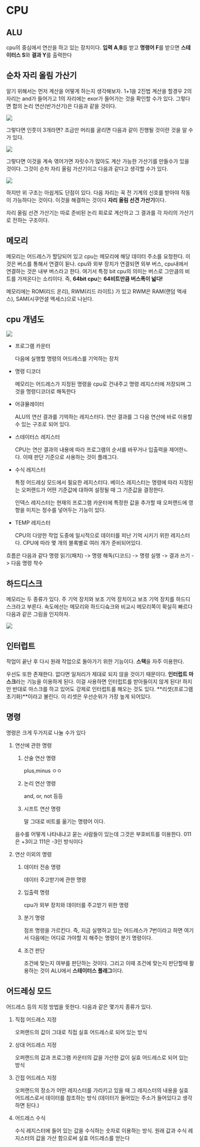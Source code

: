 # CPU

## ALU

cpu의 중심에서 연산을 하고 있는 장치이다. **입력** **A**,**B**를 받고 **명령어 F**를 받으면 **스테이터스 S**와 **결과 Y**를 출력한다

## 순차 자리 올림 가산기

알기 위해서는 먼저 계산을 어떻게 하는지 생각해보자. 1+1을 2진법 계산을 할경우 2의 자리는 and가 들어가고 1의 자리에는 exor가 들어가는 것을 확인할 수가 있다. 그렇다면 합의 논리 연산(반가산기)은 다음과 같을 것이다.

![](220px-Half-adder.svg.png)

그렇다면 인풋이 3개라면? 조금만 머리를 굴리면 다음과 같이 진행될 것이란 것을 알 수가 있다.

![](Notes_210322_170903.jpg)

그렇다면 이것을 계속 엮어가면 자릿수가 많아도 계산 가능한 가산기를 만들수가 있을 것이다. 그것이 순차 자리 올림 가산기이고 다음과 같다고 생각할 수가 있다.

![](Notes_210322_171333.jpg)

하지만 위 구조는 아쉽게도 단점이 있다. 다음 자리는 꼭 전 기계의 신호를 받아야 작동이 가능하다는 것이다. 이것을 해결하는 것이다 **자리 올림 선견 가산기**이다.

자리 올림 선견 가산기는 따로 준비된 논리 회로로 계산하고 그 결과를 각 자리의 가산기로 전하는 구조이다.

## 메모리

메모리는 어드레스가 할당되어 있고 cpu는 메모리에 해당 데이터 주소를 요청한다. 이것은 버스를 통해서 연결이 됟나. cpu와 외부 장치가 연결되면 외부 버스, cpu내에서 연결하는 것은 내부 버스라고 한다. 여기서 특정 bit cpu의 의미는 버스로 그만큼의 비트를 가져온다는 소리이다. 즉, **64bit cpu**는 **64비트만큼 버스폭이 넓다!**

메모리에는 ROM(리드 온리), RWM(리드 라이트) 가 있고 RWM은 RAM(랜덤 액새스), SAM(시쿠언셜 액세스)으로 나뉜다.

## cpu 개념도

![](20210322_175910.jpg)

- 프로그램 카운터

  다음에 실행할 명령의 어드레스를 기억하는 장치

- 명령 디코더

  메모리는 어드레스가 지정된 명령을 cpu로 건내주고 명령 레지스터에 저장되며 그것을 명령디코더로 해독한다

- 어큐뮬레이터

  ALU의 연산 결과를 기억하는 레지스터다. 연산 결과를 그 다음 연산에 바로 이용할 수 있는 구조로 되어 있다.

- 스테이터스 레지스터

  CPU는 연산 결과의 내용에 따라 프로그램의 순서를 바꾸거나 입출력을 제어한ㄴ다. 이때 판단 기준으로 사용하는 것이 플래그다.

- 수식 레지스터

  특정 어드레싱 모드에서 필요한 레지스터다. 베이스 레지스터는 명령에 따라 지정된는 오퍼랜드가 어떤 기준값에 대하여 설정될 때 그 기준값을 결정한다.

  인덱스 레지스터는 현재의 프로그램 카운터에 특정한 값을 추가할 때 오퍼랜드에 영향을 미치는 정수를 넣어두는 기능이 있다.

- TEMP 레지스터

  CPU의 다양한 작업 도중에 일시적으로 데이터를 피난 기억 시키기 위한 레지스터다. CPU에 따라 몇 개의 블록별로 여러 개가 준비되어있다.

흐름은 다음과 같다 명령 읽기(패치) -> 명령 해독(디코드) -> 명령 실행 -> 결과 쓰기 -> 다음 명령 착수

## 하드디스크

메모리는 두 종류가 있다. 주 기억 장치와 보조 기억 장치이고 보조 기억 장치를 하드디스크라고 부른다. 속도에선는 메모리와 하드디슼크와 비교시 메모리쪽이 확실히 빠르다 다음과 같은 그림을 인지하자.

![](Notes_210322_181114.jpg)

## 인터럽트

작업이 끝난 후 다시 원래 작업으로 돌아가기 위한 기능이다. **스택**을 자주 이용한다.

우선도 또한 존재한다. 없다면 일처리가 제대로 되지 않을 것이기 때문이다. **인터럽트 마스크**라는 기능을 이용하게 된다. 이걸 사용하면 인터럽트를 받아들이지 않게 된다! 하지만 반대로 마스크를 하고 있어도 강제로 인터럽트를 해오는 것도 있다. **리셋(프로그램 초기화)**이라고 불린다. 이 리셋은 우선순위가 가장 높게 되어있다.

## 명령

명령은 크게 두가지로 나눌 수가 있다

1. 연산에 관한 명령

   1. 산술 연산 명령

      plus,minus ㅇㅇ

   2. 논리 연산 명령

      and, or, not 등등

   3. 시프트 연산 명령

      말 그대로 비트를 옮기는 명령어 이다.

   음수를 어떻게 나타내냐고 묻는 사람들이 있는데 그것은 부호비트를 이용한다. 011은 +3이고 111은 -3인 방식이다

2. 연산 이외의 명령

   1. 데이터 전송 명령

      데이터 주고받기에 관한 명령

   2. 입출력 명령

      cpu가 외부 장치와 데이터를 주고받기 위한 명령

   3. 분기 명령

      점프 명령을 가르킨다. 즉, 지금 실행하고 있는 어드레스가 7번이라고 하면 여기서 다음에는 어디로 가야할 지 해주는 명령이 분기 명령이다.

   4. 조건 판단

      조건에 맞는지 여부를 판단하는 것이다. 그리고 이때 조건에 맞는지 판단할때 활용하는 것이 ALU에서 **스테이터스 플래그**이다.

## 어드레싱 모드

어드레스 등의 지정 방법을 뜻한다. 다음과 같은 몇가지 종류가 있다.

1. 직접 어드레스 지정

   오퍼랜드의 값이 그대로 직접 실효 어드레스로 되어 있는 방식

2. 상대 어드레스 지정

   오퍼랜드의 값과 프로그램 카운터의 값을 가산한 값이 실효 어드레스로 되어 있는 방식

3. 간접 어드레스 지정

   오퍼랜드의 장소가 어떤 레지스터를 가리키고 있을 때 그 레지스터의 내용을 실효 어드레스로서 데이터를 참조하는 방식 (데이터가 들어있는 주소가 들어있다고 생각하면 된다.)

4. 어드레스 수식

   수식 레지스터에 들어 있는 값을 수식하는 숫자로 이용하는 방식. 원래 값과 수식 레지스터의 값을 가산 함으로써 실효 어드레스를 얻는다

